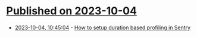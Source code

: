 # [Published on 2023-10-04](index.md)

* [2023-10-04, 10:45:04](https://lobste.rs/s/vnkbia/how_setup_duration_based_profiling) - [How to setup duration based profiling in Sentry](https://neilkakkar.com/sentry-duration-span-sampling.html)
